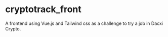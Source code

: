# cryptotrack_front
A frontend using Vue.js and Tailwind css as a challenge to try a job in Dacxi Crypto.
